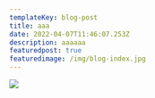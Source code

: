 ```yaml
---
templateKey: blog-post
title: aaa
date: 2022-04-07T11:46:07.253Z
description: aaaaaa
featuredpost: true
featuredimage: /img/blog-index.jpg
---
```

![](/img/フィルヒース.jpg)